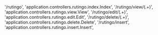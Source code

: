 '/rutingo', 'application.controllers.rutingo.index.Index',
'/rutingo/view/(.+)', 'application.controllers.rutingo.view.View',
'/rutingo/edit/(.+)', 'application.controllers.rutingo.edit.Edit',
'/rutingo/delete/(.+)', 'application.controllers.rutingo.delete.Delete',
'/rutingo/insert', 'application.controllers.rutingo.insert.Insert',